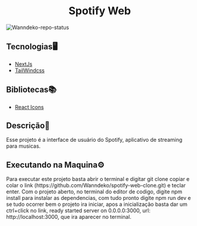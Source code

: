 <h1 align=center>Spotify Web</h1>

![Wanndeko-repo-status](https://img.shields.io/badge/Status-Finished-lightgrey?style=for-the-badge&logo=headspace&logoColor=green&color=lightgrey)


<h2>Tecnologias🖥️</h2>
<ul>
<li><a href=https://nextjs.org/docs>NextJs</a></li>
<li><a href=https://styled-components.com/>TailWindcss</a></li>
</ul>

<h2>Bibliotecas📚</h2>
<ul>
<li><a href=https://react-icons.github.io/react-icons/search>React Icons</a></li>
</ul>

<h2>Descrição📃</h2>
<p>Esse projeto é a interface de usuário do Spotify, aplicativo de streaming para musicas.</p>

<h2>Executando na Maquina⚙️</h2>
<p>Para executar este projeto basta abrir o terminal e digitar git clone copiar e colar o link (https://github.com/Wanndeko/spotify-web-clone.git) e teclar enter. Com o projeto aberto, no terminal do editor de codigo, digite npm install para instalar as dependencias, com tudo pronto digite npm run dev e se tudo ocorrer bem o projeto ira iniciar, apos a inicialização basta dar um ctrl+click no link, ready started server on 0.0.0.0:3000, url: http://localhost:3000, que ira aparecer no terminal.</p>

